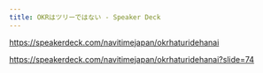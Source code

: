 ```yaml
---
title: OKRはツリーではない - Speaker Deck
---
```


https://speakerdeck.com/navitimejapan/okrhaturidehanai




https://speakerdeck.com/navitimejapan/okrhaturidehanai?slide=74

